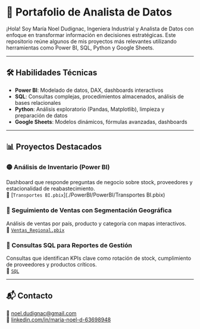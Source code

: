 # 📁 Portafolio de Analista de Datos

¡Hola! Soy María Noel Dudignac, Ingeniera Industrial y Analista de Datos con enfoque en transformar información en decisiones estratégicas. Este repositorio reúne algunos de mis proyectos más relevantes utilizando herramientas como Power BI, SQL, Python y Google Sheets.

---

## 🛠️ Habilidades Técnicas

- **Power BI**: Modelado de datos, DAX, dashboards interactivos  
- **SQL**: Consultas complejas, procedimientos almacenados, análisis de bases relacionales  
- **Python**: Análisis exploratorio (Pandas, Matplotlib), limpieza y preparación de datos  
- **Google Sheets**: Modelos dinámicos, fórmulas avanzadas, dashboards  

---

## 📊 Proyectos Destacados

### 🟡 Análisis de Inventario (Power BI)
Dashboard que responde preguntas de negocio sobre stock, proveedores y estacionalidad de reabastecimiento.  
🔗 [`Transportes BI.pbix`](./PowerBI/PowerBI/Transportes BI.pbix)

### 🔵 Seguimiento de Ventas con Segmentación Geográfica
Análisis de ventas por país, producto y categoría con mapas interactivos.  
🔗 [`Ventas_Regional.pbix`](./PowerBI/Ventas_Regional.pbix)

### 🧮 Consultas SQL para Reportes de Gestión
Consultas que identifican KPIs clave como rotación de stock, cumplimiento de proveedores y productos críticos.  
🔗 [`SQL`](./SQL/)

---

## 📬 Contacto

📧 [noel.dudignac@gmail.com](mailto:noel.dudignac@gmail.com)  
🔗 [linkedin.com/in/maria-noel-d-63698948](https://www.linkedin.com/in/maria-noel-d-63698948)
